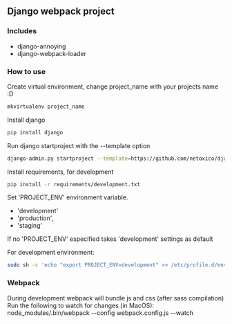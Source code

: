 ## Django webpack project
### Includes
* django-annoying
* django-webpack-loader

### How to use
Create virtual environment, change project_name with your projects name :D
```sh
mkvirtualenv project_name
```

Install django
```sh
pip install django
```

Run django startproject with the --template option
```sh
django-admin.py startproject --template=https://github.com/netoxico/django-bootstrap/archive/master.zip project_name
```

Install requirements, for development
```sh
pip install -r requirements/development.txt
```

Set 'PROJECT_ENV' environment variable.
* 'development'
* 'production',
* 'staging'

If no 'PROJECT_ENV' especified takes 'development' settings as default

For development environment:
```sh
sudo sh -c 'echo "export PROJECT_ENV=development" >> /etc/profile.d/environment.sh' && source /etc/profile.d/environment.sh
```

### Webpack
During development webpack will bundle js and css (after sass compilation)
Run the following to watch for changes (in MacOS):
node_modules/.bin/webpack --config webpack.config.js --watch
